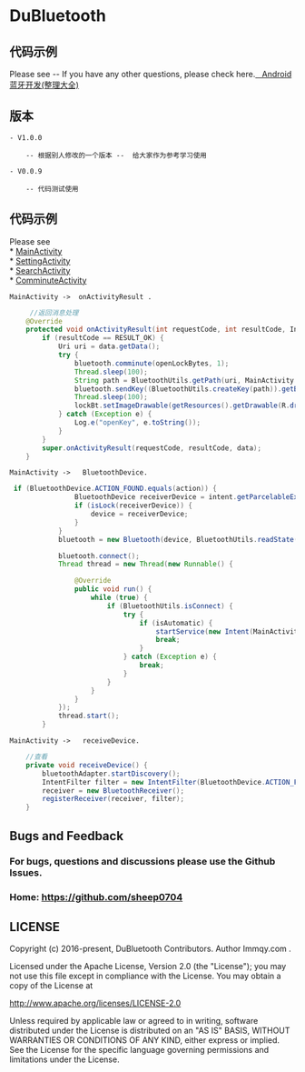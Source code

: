# DuBluetooth

## 代码示例

Please see --
	If you have any other questions, please check here.<a href="http://blog.csdn.net/djy1992/article/details/10144843" target="_blank">   Android 蓝牙开发(整理大全) </a>
	
## 版本 
      
    - V1.0.0 
	
		-- 根据别人修改的一个版本 --  给大家作为参考学习使用
	
	- V0.0.9
	
		-- 代码测试使用
   
## 代码示例

Please see   
	* <a href='https://github.com/sheep0704/DuBluetooth/blob/master/Bluetooth/src/com/immqy/MainActivity.java' target="_blank"> MainActivity</a><br/>
	* <a href='https://github.com/sheep0704/DuBluetooth/blob/master/Bluetooth/src/com/immqy/SettingActivity.java' target="_blank"> SettingActivity </a><br/>
	* <a href='https://github.com/sheep0704/DuBluetooth/blob/master/Bluetooth/src/com/immqy/SearchActivity.java' target="_blank"> SearchActivity </a><br/>
	* <a href='https://github.com/sheep0704/DuBluetooth/blob/master/Bluetooth/src/com/immqy/ComminuteActivity.java' target="_blank"> ComminuteActivity </a><br/>

	MainActivity ->  onActivityResult .
```java
	 //返回消息处理
    @Override
    protected void onActivityResult(int requestCode, int resultCode, Intent data) {
        if (resultCode == RESULT_OK) {
            Uri uri = data.getData();
            try {
                bluetooth.comminute(openLockBytes, 1);
                Thread.sleep(100);
                String path = BluetoothUtils.getPath(uri, MainActivity.this);
                bluetooth.sendKey((BluetoothUtils.createKey(path)).getBytes());
                Thread.sleep(100);
                lockBt.setImageDrawable(getResources().getDrawable(R.drawable.open_lock));
            } catch (Exception e) {
                Log.e("openKey", e.toString());
            }
        }
        super.onActivityResult(requestCode, resultCode, data);
    }
```   

	MainActivity ->   BluetoothDevice.
```java
 if (BluetoothDevice.ACTION_FOUND.equals(action)) {
                BluetoothDevice receiverDevice = intent.getParcelableExtra(BluetoothDevice.EXTRA_DEVICE);
                if (isLock(receiverDevice)) {
                    device = receiverDevice;
                }
            }
            bluetooth = new Bluetooth(device, BluetoothUtils.readState());

            bluetooth.connect();
            Thread thread = new Thread(new Runnable() {

                @Override
                public void run() {
                    while (true) {
                        if (BluetoothUtils.isConnect) {
                            try {
                                if (isAutomatic) {
                                    startService(new Intent(MainActivity.this, OpenService.class));
                                    break;
                                }
                            } catch (Exception e) {
                                break;
                            }
                        }
                    }
                }
            });
            thread.start();
        }
```
   
	MainActivity ->   receiveDevice.
   
```java
	//查看
	private void receiveDevice() {
        bluetoothAdapter.startDiscovery();
        IntentFilter filter = new IntentFilter(BluetoothDevice.ACTION_FOUND);
        receiver = new BluetoothReceiver();
        registerReceiver(receiver, filter);
	} 
```

    

## Bugs and Feedback 
### For bugs, questions and discussions please use the Github Issues.
### Home: <a href='https://github.com/sheep0704/' target="_blank">https://github.com/sheep0704</a>


## LICENSE 
Copyright (c) 2016-present, DuBluetooth Contributors. Author Immqy.com .

Licensed under the Apache License, Version 2.0 (the "License"); you may not use this file except in compliance with the License. You may obtain a copy of the License at

http://www.apache.org/licenses/LICENSE-2.0

Unless required by applicable law or agreed to in writing, software distributed under the License is distributed on an "AS IS" BASIS, WITHOUT WARRANTIES OR CONDITIONS OF ANY KIND, either express or implied. See the License for the specific language governing permissions and limitations under the License.
